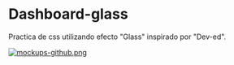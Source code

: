 # Dashboard-glass

Practica de css utilizando efecto "Glass" inspirado por "Dev-ed". 

[![mockups-github.png](https://i.postimg.cc/Y28rrZLY/mockups-github.png)](https://postimg.cc/HjcD3S2k)

